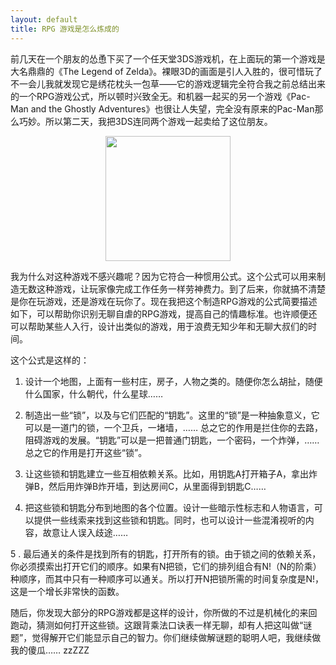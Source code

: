 ```yaml
---
layout: default
title: RPG 游戏是怎么炼成的
---
```



前几天在一个朋友的怂恿下买了一个任天堂3DS游戏机，在上面玩的第一个游戏是大名鼎鼎的《The Legend of Zelda》。裸眼3D的画面是引人入胜的，很可惜玩了不一会儿我就发现它是绣花枕头一包草——它的游戏逻辑完全符合我之前总结出来的一个RPG游戏公式，所以顿时兴致全无。和机器一起买的另一个游戏《Pac-Man and the Ghostly Adventures》也很让人失望，完全没有原来的Pac-Man那么巧妙。所以第二天，我把3DS连同两个游戏一起卖给了这位朋友。

<p><center><img src="http://upload-images.jianshu.io/upload_images/68562-f6772a9a2abb4358.png" width="200px" /></center></P>

我为什么对这种游戏不感兴趣呢？因为它符合一种惯用公式。这个公式可以用来制造无数这种游戏，让玩家像完成工作任务一样劳神费力。到了后来，你就搞不清楚是你在玩游戏，还是游戏在玩你了。现在我把这个制造RPG游戏的公式简要描述如下，可以帮助你识别无聊自虐的RPG游戏，提高自己的情趣标准。也许顺便还可以帮助某些人入行，设计出类似的游戏，用于浪费无知少年和无聊大叔们的时间。

这个公式是这样的：

1. 设计一个地图，上面有一些村庄，房子，人物之类的。随便你怎么胡扯，随便什么国家，什么朝代，什么星球……

2. 制造出一些“锁”，以及与它们匹配的“钥匙”。这里的“锁”是一种抽象意义，它可以是一道门的锁，一个卫兵，一堵墙，…… 总之它的作用是拦住你的去路，阻碍游戏的发展。“钥匙”可以是一把普通门钥匙，一个密码，一个炸弹，…… 总之它的作用是打开这些“锁”。

3. 让这些锁和钥匙建立一些互相依赖关系。比如，用钥匙A打开箱子A，拿出炸弹B，然后用炸弹B炸开墙，到达房间C，从里面得到钥匙C……

4. 把这些锁和钥匙分布到地图的各个位置。设计一些暗示性标志和人物语言，可以提供一些线索来找到这些锁和钥匙。同时，也可以设计一些混淆视听的内容，故意让人误入歧途…… 

5	. 最后通关的条件是找到所有的钥匙，打开所有的锁。由于锁之间的依赖关系，你必须摸索出打开它们的顺序。如果有N把锁，它们的排列组合有N!（N的阶乘）种顺序，而其中只有一种顺序可以通关。所以打开N把锁所需的时间复杂度是N!，这是一个增长非常快的函数。

随后，你发现大部分的RPG游戏都是这样的设计，你所做的不过是机械化的来回跑动，猜测如何打开这些锁。这跟背乘法口诀表一样无聊，却有人把这叫做“谜题”，觉得解开它们能显示自己的智力。你们继续做解谜题的聪明人吧，我继续做我的傻瓜…… zzZZZ